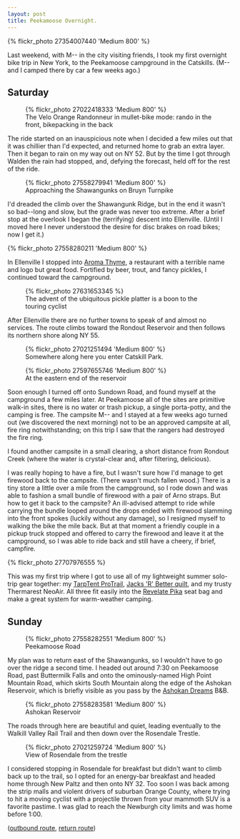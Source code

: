 ```yaml
---
layout: post
title: Peekamoose Overnight.
---
```


{% flickr_photo 27354007440 'Medium 800' %}

Last weekend, with M-- in the city visiting friends, I took my first
overnight bike trip in New York, to the Peekamoose campground in the
Catskills. (M-- and I camped there by car a few weeks ago.)

## Saturday

<figure>
    {% flickr_photo 27022418333 'Medium 800' %}
    <figcaption>The Velo Orange Randonneur in mullet-bike mode: rando in the front, bikepacking in the back</figcaption>
</figure>

The ride started on an inauspicious note when I decided a few miles
out that it was chillier than I'd expected, and returned home to grab
an extra layer. Then it began to rain on my way out on NY 52. But by
the time I got through Walden the rain had stopped, and, defying the
forecast, held off for the rest of the ride.

<figure>
    {% flickr_photo 27558279941 'Medium 800' %}
    <figcaption>Approaching the Shawangunks on Bruyn Turnpike</figcaption>
</figure>

I'd dreaded the climb over the Shawangunk Ridge, but in the end it
wasn't so bad--long and slow, but the grade was never too extreme. After
a brief stop at the overlook I began the (terrifying) descent into
Ellenville. (Until I moved here I never understood the
desire for disc brakes on road bikes; now I get it.)

{% flickr_photo 27558280211 'Medium 800' %}

In Ellenville I stopped into
[Aroma Thyme](http://www.aromathymebistro.com/), a restaurant with a
terrible name and logo but great food. Fortified by beer, trout, and
fancy pickles, I continued toward the campground.

<figure>
    {% flickr_photo 27631653345 %}
    <figcaption>The advent of the ubiquitous pickle platter is a boon to the touring cyclist</figcaption>
</figure>

After Ellenville there are no further towns to speak of and almost no services. The route climbs toward the Rondout Reservoir and then follows its northern shore along NY 55.

<figure>
    {% flickr_photo 27021251494 'Medium 800' %}
    <figcaption>Somewhere along here you enter Catskill Park.</figcaption>
</figure>

<figure>
    {% flickr_photo 27597655746 'Medium 800' %}
    <figcaption>At the eastern end of the reservoir</figcaption>
</figure>

Soon enough I turned off onto Sundown Road, and found myself at the
campground a few miles later. At Peekamoose all of the sites are
primitive walk-in sites, there is no water or trash pickup, a single
porta-potty, and the camping is free. The campsite M-- and I stayed at
a few weeks ago turned out (we discovered the next morning) not to be
an approved campsite at all, fire ring notwithstanding; on this trip I
saw that the rangers had destroyed the fire ring.

I found another campsite in a small clearing, a short distance from
Rondout Creek (where the water is crystal-clear and, after filtering,
delicious).

I was really hoping to have a fire, but I wasn't sure how I'd manage
to get firewood back to the campsite. (There wasn't much fallen wood.)
There is a tiny store a little over a mile from the campground, so I
rode down and was able to fashion a small bundle of firewood with a
pair of Arno straps. But how to get it back to the campsite? An
ill-advised attempt to ride while carrying the bundle looped around
the drops ended with firewood slamming into the front spokes (luckily
without any damage), so I resigned myself to walking the bike the mile
back. But at that moment a friendly couple in a pickup truck stopped
and offered to carry the firewood and leave it at the campground, so I
was able to ride back and still have a cheery, if brief, campfire.

{% flickr_photo 27707976555 %}

This was my first trip where I got to use all of my lightweight summer
solo-trip gear together: my
[TarpTent ProTrail](https://www.tarptent.com/protrail.html),
[Jacks 'R' Better quilt](http://www.jacksrbetter.com/shop/shenandoah-standard-rectangular-quilts/),
and my trusty Thermarest NeoAir. All three fit easily into the
[Revelate Pika](https://www.revelatedesigns.com/index.cfm/store.catalog/seat-bags/Pika)
seat bag and make a great system for warm-weather camping.

## Sunday

<figure>
    {% flickr_photo 27558282551 'Medium 800' %}
    <figcaption>Peekamoose Road</figcaption>
</figure>

My plan was to return east of the Shawangunks, so I wouldn't have to
go over the ridge a second time. I headed out around 7:30 on
Peekamoose Road, past Buttermilk Falls and onto the ominously-named
High Point Mountain Road, which skirts South Mountain along the edge
of the Ashokan Reservoir, which is briefly visible as you pass by the
[Ashokan Dreams](http://www.ashokandreams.com/) B&B.

<figure>
    {% flickr_photo 27558283581 'Medium 800' %}
    <figcaption>Ashokan Reservoir</figcaption>
</figure>

The roads through here are beautiful and quiet, leading eventually to
the Walkill Valley Rail Trail and then down over the Rosendale
Trestle.

<figure>
    {% flickr_photo 27021259724 'Medium 800' %}
    <figcaption>View of Rosendale from the trestle</figcaption>
</figure>

I considered stopping in Rosendale for breakfast but didn't want to
climb back up to the trail, so I opted for an energy-bar breakfast and
headed home through New Paltz and then onto NY 32. Too soon I was back
among the strip malls and violent drivers of suburban Orange County,
where trying to hit a moving cyclist with a projectile thrown from
your mammoth SUV is a favorite pastime. I was glad to reach the
Newburgh city limits and was home before 1:00.

([outbound route](https://ridewithgps.com/trips/9432686), [return route](https://ridewithgps.com/trips/9432693))
